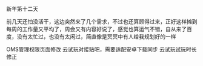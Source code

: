 新年第十二天

前几天还怕没活干，这边突然来了几个需求，不过也还算顾得过来，正好这样摊到每周的工作量又平均了，周会又有内容好说了，感觉也算运气不错，自从来了百度，没有太忙过，也没有太闲过，简直像是冥冥中有人给我规划好的一样

OMS管理权限页面修改
云试玩对接贴吧，需要适配安卓下载同步
云试玩试玩时长修正

